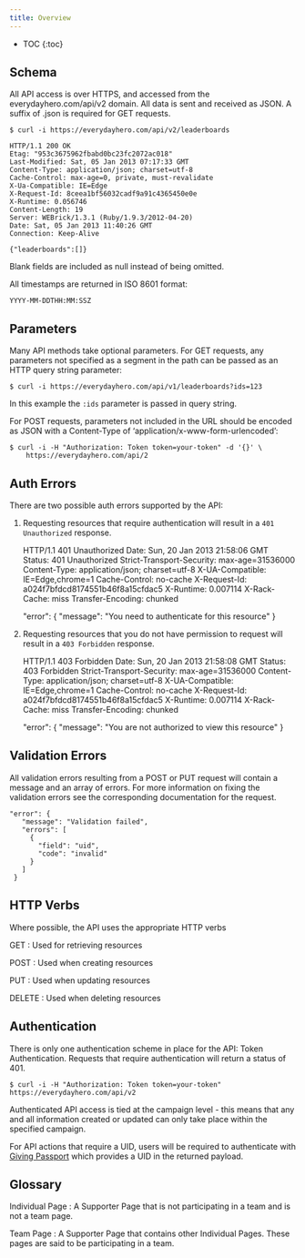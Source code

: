 ```yaml
---
title: Overview
---
```


* TOC
{:toc}

## Schema

All API access is over HTTPS, and accessed from the everydayhero.com/api/v2 domain. All data is sent and received as JSON. A suffix of .json is required for GET requests.

    $ curl -i https://everydayhero.com/api/v2/leaderboards

    HTTP/1.1 200 OK
    Etag: "953c3675962fbabd0bc23fc2072ac018"
    Last-Modified: Sat, 05 Jan 2013 07:17:33 GMT
    Content-Type: application/json; charset=utf-8
    Cache-Control: max-age=0, private, must-revalidate
    X-Ua-Compatible: IE=Edge
    X-Request-Id: 8ceea1bf56032cadf9a91c4365450e0e
    X-Runtime: 0.056746
    Content-Length: 19
    Server: WEBrick/1.3.1 (Ruby/1.9.3/2012-04-20)
    Date: Sat, 05 Jan 2013 11:40:26 GMT
    Connection: Keep-Alive

    {"leaderboards":[]}

Blank fields are included as null instead of being omitted.

All timestamps are returned in ISO 8601 format:

    YYYY-MM-DDTHH:MM:SSZ

## Parameters

Many API methods take optional parameters. For GET requests, any
parameters not specified as a segment in the path can be passed as an
HTTP query string parameter:

    $ curl -i https://everydayhero.com/api/v1/leaderboards?ids=123

In this example the `:ids` parameter is passed in query string.

For POST requests, parameters not included in the URL should be encoded
as JSON with a Content-Type of ‘application/x-www-form-urlencoded’:

    $ curl -i -H "Authorization: Token token=your-token" -d '{}' \
        https://everydayhero.com/api/2

## Auth Errors

There are two possible auth errors supported by the API:

1. Requesting resources that require authentication will result in a
`401 Unauthorized` response.

    HTTP/1.1 401 Unauthorized
    Date: Sun, 20 Jan 2013 21:58:06 GMT
    Status: 401 Unauthorized
    Strict-Transport-Security: max-age=31536000
    Content-Type: application/json; charset=utf-8
    X-UA-Compatible: IE=Edge,chrome=1
    Cache-Control: no-cache
    X-Request-Id: a024f7bfdcd8174551b46f8a15cfdac5
    X-Runtime: 0.007114
    X-Rack-Cache: miss
    Transfer-Encoding: chunked

    "error": {
      "message": "You need to authenticate for this resource"
    }

2. Requesting resources that you do not have permission to request will
result in a `403 Forbidden` response.

    HTTP/1.1 403 Forbidden
    Date: Sun, 20 Jan 2013 21:58:08 GMT
    Status: 403 Forbidden
    Strict-Transport-Security: max-age=31536000
    Content-Type: application/json; charset=utf-8
    X-UA-Compatible: IE=Edge,chrome=1
    Cache-Control: no-cache
    X-Request-Id: a024f7bfdcd8174551b46f8a15cfdac5
    X-Runtime: 0.007114
    X-Rack-Cache: miss
    Transfer-Encoding: chunked

    "error": {
      "message": "You are not authorized to view this resource"
    }

## Validation Errors

All validation errors resulting from a POST or PUT request will contain
a message and an array of errors. For more information on fixing the
validation errors see the corresponding documentation for the request.

    "error": {
       "message": "Validation failed",
       "errors": [
         {
           "field": "uid",
           "code": "invalid"
         }
       ]
     }

## HTTP Verbs

Where possible, the API uses the appropriate HTTP verbs

GET
: Used for retrieving resources

POST
: Used when creating resources

PUT
: Used when updating resources

DELETE
: Used when deleting resources

## Authentication

There is only one authentication scheme in place for the API: Token
Authentication. Requests that require authentication will return a
status of 401.

    $ curl -i -H "Authorization: Token token=your-token" https://everydayhero.com/api/v2

Authenticated API access is tied at the campaign level - this means that
any and all information created or updated can only take place within
the specified campaign.

For API actions that require a UID, users will be required to authenticate with [Giving Passport](/integration/#how-to-authenticate-with-everyday-heros-giving-passport) which provides a UID in the returned payload.

## Glossary

Individual Page
: A Supporter Page that is not participating in a team and is not a
team page.

Team Page
: A Supporter Page that contains other Individual Pages. These pages
are said to be participating in a team.
